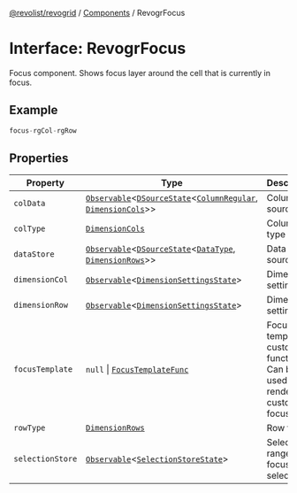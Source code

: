 [@revolist/revogrid](README.md) / [Components](Namespace.Components.md) / RevogrFocus

# Interface: RevogrFocus

Focus component. Shows focus layer around the cell that is currently in focus.

## Example

```ts
focus-rgCol-rgRow
```

## Properties

| Property | Type | Description | Defined in |
| ------ | ------ | ------ | ------ |
| `colData` | [`Observable`](TypeAlias.Observable.md)\<[`DSourceState`](TypeAlias.DSourceState.md)\<[`ColumnRegular`](Interface.ColumnRegular.md), [`DimensionCols`](TypeAlias.DimensionCols.md)\>\> | Column source | [src/components.d.ts:452](https://github.com/revolist/revogrid/blob/11c1e89888ac9588cc703e312811b4cdaf67f0fb/src/components.d.ts#L452) |
| `colType` | [`DimensionCols`](TypeAlias.DimensionCols.md) | Column type | [src/components.d.ts:456](https://github.com/revolist/revogrid/blob/11c1e89888ac9588cc703e312811b4cdaf67f0fb/src/components.d.ts#L456) |
| `dataStore` | [`Observable`](TypeAlias.Observable.md)\<[`DSourceState`](TypeAlias.DSourceState.md)\<[`DataType`](TypeAlias.DataType.md), [`DimensionRows`](TypeAlias.DimensionRows.md)\>\> | Data rows source | [src/components.d.ts:460](https://github.com/revolist/revogrid/blob/11c1e89888ac9588cc703e312811b4cdaf67f0fb/src/components.d.ts#L460) |
| `dimensionCol` | [`Observable`](TypeAlias.Observable.md)\<[`DimensionSettingsState`](Interface.DimensionSettingsState.md)\> | Dimension settings X | [src/components.d.ts:464](https://github.com/revolist/revogrid/blob/11c1e89888ac9588cc703e312811b4cdaf67f0fb/src/components.d.ts#L464) |
| `dimensionRow` | [`Observable`](TypeAlias.Observable.md)\<[`DimensionSettingsState`](Interface.DimensionSettingsState.md)\> | Dimension settings Y | [src/components.d.ts:468](https://github.com/revolist/revogrid/blob/11c1e89888ac9588cc703e312811b4cdaf67f0fb/src/components.d.ts#L468) |
| `focusTemplate` | `null` \| [`FocusTemplateFunc`](TypeAlias.FocusTemplateFunc.md) | Focus template custom function. Can be used to render custom focus layer. | [src/components.d.ts:472](https://github.com/revolist/revogrid/blob/11c1e89888ac9588cc703e312811b4cdaf67f0fb/src/components.d.ts#L472) |
| `rowType` | [`DimensionRows`](TypeAlias.DimensionRows.md) | Row type | [src/components.d.ts:476](https://github.com/revolist/revogrid/blob/11c1e89888ac9588cc703e312811b4cdaf67f0fb/src/components.d.ts#L476) |
| `selectionStore` | [`Observable`](TypeAlias.Observable.md)\<[`SelectionStoreState`](TypeAlias.SelectionStoreState.md)\> | Selection, range, focus for selection | [src/components.d.ts:480](https://github.com/revolist/revogrid/blob/11c1e89888ac9588cc703e312811b4cdaf67f0fb/src/components.d.ts#L480) |
